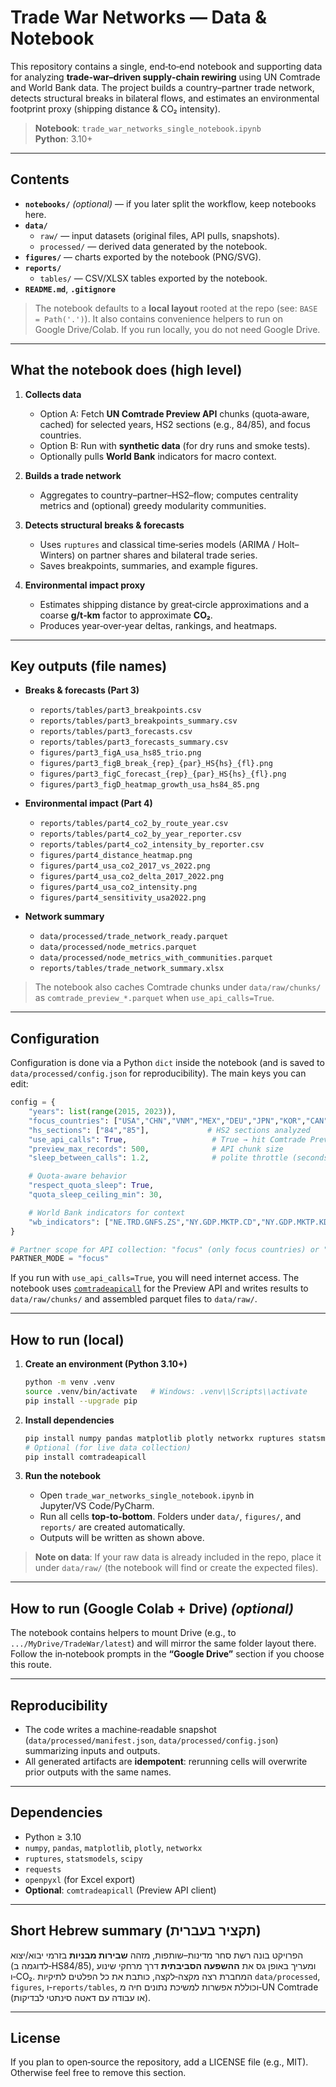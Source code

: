 # Trade War Networks — Data & Notebook

This repository contains a single, end‑to‑end notebook and supporting data for analyzing **trade‑war–driven supply‑chain rewiring** using UN Comtrade and World Bank data. The project builds a country–partner trade network, detects structural breaks in bilateral flows, and estimates an environmental footprint proxy (shipping distance & CO₂ intensity).

> **Notebook**: `trade_war_networks_single_notebook.ipynb`  
> **Python**: 3.10+

---

## Contents

- **`notebooks/`** *(optional)* — if you later split the workflow, keep notebooks here.  
- **`data/`**
  - `raw/` — input datasets (original files, API pulls, snapshots).
  - `processed/` — derived data generated by the notebook.
- **`figures/`** — charts exported by the notebook (PNG/SVG).
- **`reports/`**
  - `tables/` — CSV/XLSX tables exported by the notebook.
- **`README.md`**, **`.gitignore`**

> The notebook defaults to a **local layout** rooted at the repo (see: `BASE = Path('.')`). It also contains convenience helpers to run on Google Drive/Colab. If you run locally, you do not need Google Drive.

---

## What the notebook does (high level)

1. **Collects data**
   - Option A: Fetch **UN Comtrade Preview API** chunks (quota‑aware, cached) for selected years, HS2 sections (e.g., 84/85), and focus countries.
   - Option B: Run with **synthetic data** (for dry runs and smoke tests).
   - Optionally pulls **World Bank** indicators for macro context.

2. **Builds a trade network**
   - Aggregates to country–partner–HS2–flow; computes centrality metrics and (optional) greedy modularity communities.

3. **Detects structural breaks & forecasts**
   - Uses `ruptures` and classical time‑series models (ARIMA / Holt–Winters) on partner shares and bilateral trade series.
   - Saves breakpoints, summaries, and example figures.

4. **Environmental impact proxy**
   - Estimates shipping distance by great‑circle approximations and a coarse **g/t‑km** factor to approximate **CO₂**.
   - Produces year‑over‑year deltas, rankings, and heatmaps.

---

## Key outputs (file names)

- **Breaks & forecasts (Part 3)**
  - `reports/tables/part3_breakpoints.csv`
  - `reports/tables/part3_breakpoints_summary.csv`
  - `reports/tables/part3_forecasts.csv`
  - `reports/tables/part3_forecasts_summary.csv`
  - `figures/part3_figA_usa_hs85_trio.png`
  - `figures/part3_figB_break_{rep}_{par}_HS{hs}_{fl}.png`
  - `figures/part3_figC_forecast_{rep}_{par}_HS{hs}_{fl}.png`
  - `figures/part3_figD_heatmap_growth_usa_hs84_85.png`

- **Environmental impact (Part 4)**
  - `reports/tables/part4_co2_by_route_year.csv`
  - `reports/tables/part4_co2_by_year_reporter.csv`
  - `reports/tables/part4_co2_intensity_by_reporter.csv`
  - `figures/part4_distance_heatmap.png`
  - `figures/part4_usa_co2_2017_vs_2022.png`
  - `figures/part4_usa_co2_delta_2017_2022.png`
  - `figures/part4_usa_co2_intensity.png`
  - `figures/part4_sensitivity_usa2022.png`

- **Network summary**
  - `data/processed/trade_network_ready.parquet`
  - `data/processed/node_metrics.parquet`
  - `data/processed/node_metrics_with_communities.parquet`
  - `reports/tables/trade_network_summary.xlsx`

> The notebook also caches Comtrade chunks under `data/raw/chunks/` as `comtrade_preview_*.parquet` when `use_api_calls=True`.

---

## Configuration

Configuration is done via a Python `dict` inside the notebook (and is saved to `data/processed/config.json` for reproducibility). The main keys you can edit:

```python
config = {
    "years": list(range(2015, 2023)),
    "focus_countries": ["USA","CHN","VNM","MEX","DEU","JPN","KOR","CAN","TWN","THA","MYS"],
    "hs_sections": ["84","85"],             # HS2 sections analyzed
    "use_api_calls": True,                   # True → hit Comtrade Preview API; False → synthetic demo data
    "preview_max_records": 500,              # API chunk size
    "sleep_between_calls": 1.2,              # polite throttle (seconds)

    # Quota-aware behavior
    "respect_quota_sleep": True,
    "quota_sleep_ceiling_min": 30,

    # World Bank indicators for context
    "wb_indicators": ["NE.TRD.GNFS.ZS","NY.GDP.MKTP.CD","NY.GDP.MKTP.KD","FP.CPI.TOTL"]
}

# Partner scope for API collection: "focus" (only focus countries) or "world" (all partners)
PARTNER_MODE = "focus"
```

If you run with `use_api_calls=True`, you will need internet access. The notebook uses [`comtradeapicall`](https://pypi.org/project/comtradeapicall/) for the Preview API and writes results to `data/raw/chunks/` and assembled parquet files to `data/raw/`.

---

## How to run (local)

1. **Create an environment (Python 3.10+)**
   ```bash
   python -m venv .venv
   source .venv/bin/activate   # Windows: .venv\\Scripts\\activate
   pip install --upgrade pip
   ```

2. **Install dependencies**
   ```bash
   pip install numpy pandas matplotlib plotly networkx ruptures statsmodels scipy requests openpyxl
   # Optional (for live data collection)
   pip install comtradeapicall
   ```

3. **Run the notebook**
   - Open `trade_war_networks_single_notebook.ipynb` in Jupyter/VS Code/PyCharm.
   - Run all cells **top‑to‑bottom**. Folders under `data/`, `figures/`, and `reports/` are created automatically.
   - Outputs will be written as shown above.

> **Note on data**: If your raw data is already included in the repo, place it under `data/raw/` (the notebook will find or create the expected files).

---

## How to run (Google Colab + Drive) *(optional)*

The notebook contains helpers to mount Drive (e.g., to `.../MyDrive/TradeWar/latest`) and will mirror the same folder layout there. Follow the in‑notebook prompts in the **“Google Drive”** section if you choose this route.

---

## Reproducibility

- The code writes a machine‑readable snapshot (`data/processed/manifest.json`, `data/processed/config.json`) summarizing inputs and outputs.
- All generated artifacts are **idempotent**: rerunning cells will overwrite prior outputs with the same names.

---

## Dependencies

- Python ≥ 3.10
- `numpy`, `pandas`, `matplotlib`, `plotly`, `networkx`
- `ruptures`, `statsmodels`, `scipy`
- `requests`
- `openpyxl` (for Excel export)
- **Optional**: `comtradeapicall` (Preview API client)

---

## Short Hebrew summary (תקציר בעברית)

הפרויקט בונה רשת סחר מדינות–שותפות, מזהה **שבירות מבניות** בזרמי יבוא/יצוא (לדוגמה ב‑HS84/85), ומעריך באופן גס את **ההשפעה הסביבתית** דרך מרחקי שינוע ו‑CO₂. המחברת רצה מקצה‑לקצה, כותבת את כל הפלטים לתיקיות `data/processed`, `figures`, ו‑`reports/tables`, וכוללת אפשרות למשיכת נתונים חיה מ‑UN Comtrade (או עבודה עם דאטה סינתטי לבדיקות).

---

## License

If you plan to open‑source the repository, add a LICENSE file (e.g., MIT). Otherwise feel free to remove this section.
